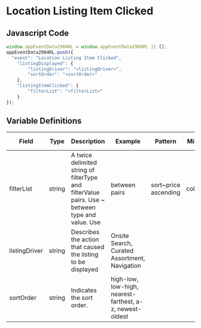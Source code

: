 # Location Listing Item Clicked

## Javascript Code
```js
window.appEventData2904RL = window.appEventData2904RL || [];
appEventData2904RL.push({
  "event": "Location Listing Item Clicked",
    "listingDisplayed": {
        "listingDriver": "<listingDriver>",
        "sortOrder": "<sortOrder>"
    },
    "listingItemClicked": {
        "filterList": "<filterList>"
    }
});
```

## Variable Definitions

|Field|Type|Description|Example|Pattern|Min Length|Max Length|Minimum|Maximum|Multiple Of|
| --- | --- | --- | --- | --- | --- | --- | --- | --- | --- |
|filterList|string|A twice delimited string of filterType and filterValue pairs.  Use ~ between type and value.  Use | between pairs|sort~price ascending|color~green|size~medium|||||||
|listingDriver|string|Describes the action that caused the listing to be displayed|Onsite Search, Curated Assortment, Navigation|||||||
|sortOrder|string|Indicates the sort order.|high-low, low-high, nearest-farthest, a-z, newest-oldest|||||||
